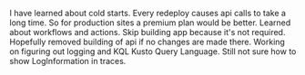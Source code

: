 I have learned about cold starts. Every redeploy causes api calls to take a long time. So for production sites a premium plan would be better.
Learned about workflows and actions. Skip building app because it's not required. Hopefully removed building of api if no changes are made there.
Working on figuring out logging and KQL Kusto Query Language. Still not sure how to show LogInformation in traces.